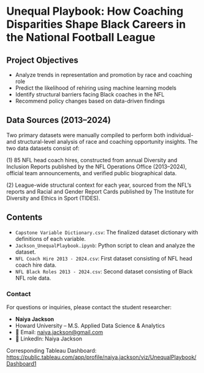 # Unequal Playbook: How Coaching Disparities Shape Black Careers in the National Football League 

## Project Objectives

- Analyze trends in representation and promotion by race and coaching role
- Predict the likelihood of rehiring using machine learning models
- Identify structural barriers facing Black coaches in the NFL
- Recommend policy changes based on data-driven findings

## Data Sources (2013–2024)

Two primary datasets were manually compiled to perform both individual- and structural-level analysis of race and coaching opportunity insights. The two data datasets consist of:

(1) 85 NFL head coach hires, constructed from annual Diversity and Inclusion Reports published by the NFL Operations Office (2013–2024), official team announcements, and verified public biographical data.

(2) League-wide structural context for each year, sourced from the NFL’s reports and Racial and Gender Report Cards published by The Institute for Diversity and Ethics in Sport (TIDES).

## Contents

- `Capstone Variable Dictionary.csv`: The finalized dataset dictionary with definitions of each variable.
- `Jackson_UnequalPlaybook.ipynb`: Python script to clean and analyze the dataset.
- `NFL Coach Hire 2013 - 2024.csv`: First dataset consisting of NFL head coach hire data.
- `NFL Black Roles 2013 - 2024.csv`: Second dataset consisting of Black NFL role data. 

### Contact

For questions or inquiries, please contact the student researcher:
- **Naiya Jackson**
- Howard University – M.S. Applied Data Science & Analytics
- 📧 Email: naiya.jackson@gmail.com
- 🔗 LinkedIn: Naiya Jackson

Corresponding Tableau Dashboard: https://public.tableau.com/app/profile/naiya.jackson/viz/UnequalPlaybook/Dashboard1
